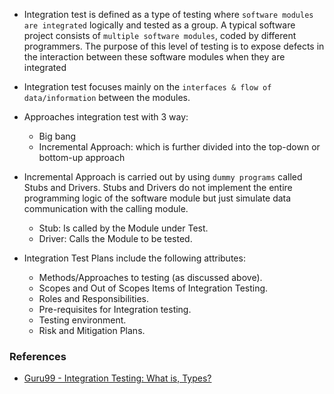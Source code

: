 + Integration test is defined as a type of testing where `software modules are integrated` logically and tested as a group. A typical software project consists of `multiple software modules`, coded by different programmers. The purpose of this level of testing is to expose defects in the interaction between these software modules when they are integrated

+ Integration test focuses mainly on the `interfaces & flow of data/information` between the modules. 

+ Approaches integration test with 3 way:
    + Big bang
    + Incremental Approach: which is further divided into the top-down or bottom-up approach

+ Incremental Approach is carried out by using `dummy programs` called Stubs and Drivers. Stubs and Drivers do not implement the entire programming logic of the software module but just simulate data communication with the calling module.
    + Stub: Is called by the Module under Test.
    + Driver: Calls the Module to be tested.

+ Integration Test Plans include the following attributes:
    + Methods/Approaches to testing (as discussed above).
    + Scopes and Out of Scopes Items of Integration Testing.
    + Roles and Responsibilities.
    + Pre-requisites for Integration testing.
    + Testing environment.
    + Risk and Mitigation Plans.

### References

+ [Guru99 - Integration Testing: What is, Types?](https://www.guru99.com/integration-testing.html)
